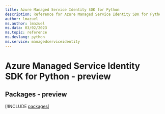 ```yaml
---
title: Azure Managed Service Identity SDK for Python
description: Reference for Azure Managed Service Identity SDK for Python
author: lmazuel
ms.author: lmazuel
ms.data: 03/02/2023
ms.topic: reference
ms.devlang: python
ms.service: managedserviceidentity
---
```

# Azure Managed Service Identity SDK for Python - preview
## Packages - preview
[!INCLUDE [packages](managed-service-identity-index.md)]